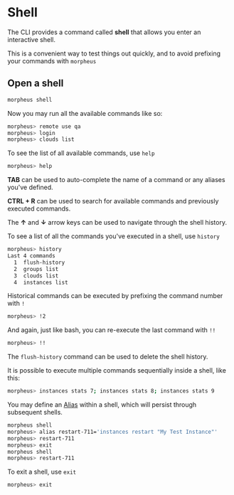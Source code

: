 # Shell

The CLI provides a command called **shell** that allows you enter an interactive shell.

This is a convenient way to test things out quickly, and to avoid prefixing your commands with `morpheus `

## Open a shell

```bash
morpheus shell
```

Now you may run all the available commands like so:

```bash
morpheus> remote use qa
morpheus> login
morpheus> clouds list
```

To see the list of all available commands, use `help`

```bash
morpheus> help
```

**TAB** can be used to auto-complete the name of a command or any aliases you've defined.

**CTRL + R** can be used to search for available commands and previously executed commands.

The **↑** and **↓** arrow keys can be used to navigate through the shell history.

To see a list of all the commands you've executed in a shell, use `history`

```bash
morpheus> history
Last 4 commands
  1  flush-history
  2  groups list
  3  clouds list
  4  instances list
```

Historical commands can be executed by prefixing the command number with `!`
```bash
morpheus> !2
```

And again, just like bash, you can re-execute the last command with `!!`
```bash
morpheus> !!
```

The `flush-history` command can be used to delete the shell history.


It is possible to execute multiple commands sequentially inside a shell, like this:

```bash
morpheus> instances stats 7; instances stats 8; instances stats 9
```

You may define an [Alias](Alias) within a shell, which will persist through subsequent shells.

```bash
morpheus shell
morpheus> alias restart-711='instances restart "My Test Instance"'
morpheus> restart-711
morpheus> exit
morpheus shell
morpheus> restart-711
```

To exit a shell, use `exit`
```bash
morpheus> exit
```
